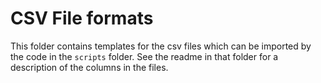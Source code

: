 # CSV File formats

This folder contains templates for the csv files which can be imported by the
code in the `scripts` folder. See the readme in that folder for a description
of the columns in the files.